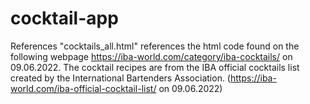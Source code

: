 # cocktail-app

References
"cocktails_all.html" references the html code found on the following webpage https://iba-world.com/category/iba-cocktails/ on 09.06.2022.
The cocktail recipes are from the IBA official cocktails list created by the International Bartenders Association. (https://iba-world.com/iba-official-cocktail-list/ on 09.06.2022)